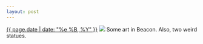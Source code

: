 ```yaml
---
layout: post
---
```


<p>
  <time><a href="/436">{{ page.date | date: "%e %B, %Y" }}</a></time>
  <a href="/436"><img src="{{ site.assets_url }}/436.jpg"/></a>
  <span>Some art in Beacon. Also, two weird statues.</span>
</p>
